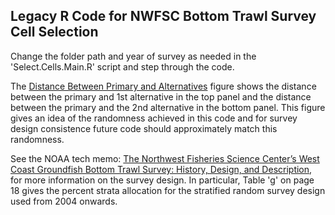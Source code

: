 ## Legacy R Code for NWFSC Bottom Trawl Survey Cell Selection

Change the folder path and year of survey as needed in the 'Select.Cells.Main.R' script and step through the code.


The [Distance Between Primary and Alternatives](https://github.com/John-R-Wallace-NOAA/NWFSC_Bottom_Trawl_Survey_Cell_Selection/blob/main/Distance%20Between%20Primary%20and%20Alternatives.png) figure shows the distance between the primary and 1st alternative in the top panel and the distance between the primary and the 2nd alternative in the bottom panel. This figure gives an idea of the randomness achieved in this code and for survey design consistence future code should approximately match this randomness.

See the NOAA tech memo: [The Northwest Fisheries Science Center’s West Coast Groundfish Bottom Trawl Survey: History, Design, and Description](https://www.webapps.nwfsc.noaa.gov/assets/25/8655_02272017_093722_TechMemo136.pdf), for more information on the survey design. In particular, Table 'g' on page 18 gives the percent strata allocation for the stratified random survey design used from 2004 onwards.
